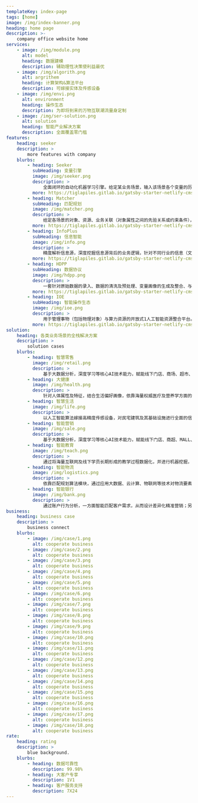 ```yaml
---
templateKey: index-page
tags: [home]
image: /img/index-banner.png
heading: home page
description: >-
    company office website home
services:
    - image: /img/module.png
      alt: model
      heading: 数据建模
      description: 辅助理性决策使利益最优
    - image: /img/algorith.png
      alt: argrithem
      heading: 计算架构&算法平台
      description: 可嫁接实体及传感设备
    - image: /img/envi.png
      alt: environment
      heading: 操作生态
      description: 为即将到来的万物互联潮流量身定制
    - image: /img/ser-solution.png
      alt: solution
      heading: 智能产业解决方案
      description: 全面覆盖零门槛
features:
    heading: seeker
    description: >
        more features with company
    blurbs:
        - heading: Seeker
          subHeading: 变量引擎
          image: /img/seeker.png
          description: >
              全面闭环的自动化机器学习引擎。给定某业务场景，输入该场景各个变量的历史数据，变量引擎即能根据历史数据进行自主学习，挖掘出深层次的场景知识， 形成变量之间的关联图谱。依托关联图谱，客户可对部分变量进行赋值，图谱便可对未被赋值的变量进行实时预测，实现渗透式的场景数据/变量深度挖掘。
          more: https://tiglapiles.gitlab.io/gatsby-starter-netlify-cms/
        - heading: Matcher
          subHeading: 匹配规划
          image: /img/matcher.png
          description: >
              给定各场景的对象、资源、业务关联（对象属性之间的先验关系或约束条件），针对自定义的目标函数（结合各对象的属性得出的经验评估值，用来评估对问题的匹配规划方案的优劣），在满足业务关联的条件下，求出使得目标函数最优化的匹配规划方案。主要分为：匹配、分配、规划三大环节。
          more: https://tiglapiles.gitlab.io/gatsby-starter-netlify-cms/
        - heading: InfoPlus
          subHeading: 信息智能
          image: /img/info.png
          description: >
              精度解析信息源，深度挖掘信息源背后的业务逻辑，针对不同行业的信息（文本、语音、图像）处理业务，推出支持自主养成、迭代的零门槛自动化信息源处理平台。由客户提供训练样本，InfoPlus平台将依托自主研发的NLP算法，推衍归纳“字面”及“字面背后”的业务逻辑，与变量引擎相辅相成，生成信息逻辑图谱。
          more: https://tiglapiles.gitlab.io/gatsby-starter-netlify-cms/
        - heading: HDPP
          subHeading: 数据协议
          image: /img/hdpp.png
          description: >
              一套针对原始数据的录入、数据的清洗及预处理、变量画像的生成及整合、与变量引擎无缝对接，等四大环节的闭环工具型数据整合平台。专门针对智能化应用研发，支持多人同步数据录入，全程监控数据及变量的统计学特征以及其对算法训练过程的影响因素，从原始数据的获取，到量化模型的完备，全程闭环，为广大智能化应用开发者提供最简洁、最高效、最规范的数据工具。
          more: https://tiglapiles.gitlab.io/gatsby-starter-netlify-cms/
        - heading: IOE
          subHeading: 智能操作生态
          image: /img/ioe.png
          description: >
              用于管理事物（包括物理对象）与算力资源的开放式1人工智能资源整合平台。可嫁接各类实体及传感设备，借助核心算法平台，开发者可自主研发各类面向事物的智能化应用，设计诸如家居、餐饮、仓储、能源、健康、环保、医疗、自动化等应用场景。让AI塑造生活，让万物以更聪明、更透彻的方式互联，为即将爆发的智能产业提供强健的闭环生态。
          more: https://tiglapiles.gitlab.io/gatsby-starter-netlify-cms/
solution:
    heading: 各类业务场景的全栈解决方案
    description: >
        solution cases
    blurbs:
        - heading: 智慧零售
          image: /img/retail.png
          description: >
              基于大数据分析，深度学习等核心AI技术能力，赋能线下门店、商场、超市、品牌商等各类零售业。助力会员管理、货流分析、商品结算、货品陈列稽查、物流库存分配方案、客户画像、供货方渠道及广告精准投放等业务场景升级，形成智能化闭环商业模块，提升资金效率降低人力物力财力三重运作成本。
        - heading: 大健康
          image: /img/health.png
          description: >
              针对人体属性及特征，结合生活偏好画像，依靠海量权威医疗及营养学方面的文献构建健康知识图谱，对每个人的健康进行全周期的全面监护。包括结合人体症状进行智能诊断、根据生活现状生成智能食谱、嫁接权威人体属性采集设备以实现生理状况的全方位预测与解析。
        - heading: 智慧生活
          image: /img/life.png
          description: >
              以人工智能算法嫁接高精度传感设备，对民宅建筑及其基础设施进行全面的信息化，营造闭环的智能化应用生态。能够针对智能拾取、资源整合及分配、安防监控、行为捕捉跟踪、住户画像生成、生活模式优化等环节赋予高性能的人工智能算力支持。
        - heading: 智能营销
          image: /img/sale.png
          description: >
              基于大数据分析，深度学习等核心AI技术能力，赋能线下门店、商超、MALL、品牌商各类零售业态，助力会员管理、客流分析、商品结算、货品陈列稽查、物流库存分析、客户画像及广告精准投放等业务场景升级，提升商业效率。
        - heading: 智能教育
          image: /img/teach.png
          description: >
              通过将海量互联网及线下学员长期形成的教学过程数据化，并进行机器挖掘，得到包括自动批改、拍照识别、语音授课等在内的专业化定制化教育模式和教学内容。同时开发线下智慧校园，提供校园安全、课堂表现等重要板块的线下AI+应用。
        - heading: 智能物流
          image: /img/logistics.png
          description: >
              依靠匹配规划算法模块，通过应用大数据、云计算、物联网等技术对物流要素进行数字化，结合运筹学及深度学习算法，对物流方面问题如寻找货物与运货载体及其运货渠道的最优匹配方案进行深层次挖掘。支持自定义匹配规划问题的建模及目标函数搭建。
        - heading: 智能银行
          image: /img/bank.png
          description: >
              通过账户行为分析，一方面智能匹配客户需求，从而设计差异化精准营销；另一方面利用大数据预测用户风险，评估信用等级，基于AI反洗钱反诈骗算法构建完整的反欺诈体系。
business:
    heading: business case
    description: >
        business connect
    blurbs:
        - image: /img/case/1.png
          alt: cooperate business
        - image: /img/case/2.png
          alt: cooperate business
        - image: /img/case/3.png
          alt: cooperate business
        - image: /img/case/4.png
          alt: cooperate business
        - image: /img/case/5.png
          alt: cooperate business
        - image: /img/case/6.png
          alt: cooperate business
        - image: /img/case/7.png
          alt: cooperate business
        - image: /img/case/8.png
          alt: cooperate business
        - image: /img/case/9.png
          alt: cooperate business
        - image: /img/case/10.png
          alt: cooperate business
        - image: /img/case/11.png
          alt: cooperate business
        - image: /img/case/12.png
          alt: cooperate business
        - image: /img/case/13.png
          alt: cooperate business
        - image: /img/case/14.png
          alt: cooperate business
        - image: /img/case/15.png
          alt: cooperate business
        - image: /img/case/16.png
          alt: cooperate business
        - image: /img/case/17.png
          alt: cooperate business
        - image: /img/case/18.png
          alt: cooperate business
rate:
    heading: rating
    description: >
        blue background.
    blurbs:
        - heading: 数据可靠性
          description: 99.98%
        - heading: 大客户专享
          description: 1V1
        - heading: 客户服务支持
          description: 7X24
---
```

